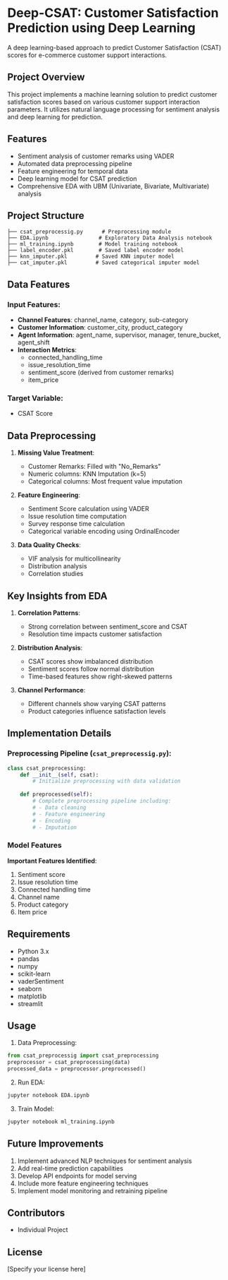 # Deep-CSAT: Customer Satisfaction Prediction using Deep Learning

A deep learning-based approach to predict Customer Satisfaction (CSAT) scores for e-commerce customer support interactions.

## Project Overview

This project implements a machine learning solution to predict customer satisfaction scores based on various customer support interaction parameters. It utilizes natural language processing for sentiment analysis and deep learning for prediction.

## Features

- Sentiment analysis of customer remarks using VADER
- Automated data preprocessing pipeline
- Feature engineering for temporal data
- Deep learning model for CSAT prediction
- Comprehensive EDA with UBM (Univariate, Bivariate, Multivariate) analysis

## Project Structure

```
├── csat_preprocessig.py      # Preprocessing module
├── EDA.ipynb                # Exploratory Data Analysis notebook
├── ml_training.ipynb        # Model training notebook
├── label_encoder.pkl        # Saved label encoder model
├── knn_imputer.pkl         # Saved KNN imputer model
├── cat_imputer.pkl         # Saved categorical imputer model
```

## Data Features

### Input Features:
- **Channel Features**: channel_name, category, sub-category
- **Customer Information**: customer_city, product_category
- **Agent Information**: agent_name, supervisor, manager, tenure_bucket, agent_shift
- **Interaction Metrics**: 
  - connected_handling_time
  - issue_resolution_time
  - sentiment_score (derived from customer remarks)
  - item_price

### Target Variable:
- CSAT Score

## Data Preprocessing

1. **Missing Value Treatment**:
   - Customer Remarks: Filled with "No_Remarks"
   - Numeric columns: KNN Imputation (k=5)
   - Categorical columns: Most frequent value imputation

2. **Feature Engineering**:
   - Sentiment Score calculation using VADER
   - Issue resolution time computation
   - Survey response time calculation
   - Categorical variable encoding using OrdinalEncoder

3. **Data Quality Checks**:
   - VIF analysis for multicollinearity
   - Distribution analysis
   - Correlation studies

## Key Insights from EDA

1. **Correlation Patterns**:
   - Strong correlation between sentiment_score and CSAT
   - Resolution time impacts customer satisfaction

2. **Distribution Analysis**:
   - CSAT scores show imbalanced distribution
   - Sentiment scores follow normal distribution
   - Time-based features show right-skewed patterns

3. **Channel Performance**:
   - Different channels show varying CSAT patterns
   - Product categories influence satisfaction levels

## Implementation Details

### Preprocessing Pipeline (`csat_preprocessig.py`):
```python
class csat_preprocessing:
    def __init__(self, csat):
        # Initialize preprocessing with data validation
        
    def preprocessed(self):
        # Complete preprocessing pipeline including:
        # - Data cleaning
        # - Feature engineering
        # - Encoding
        # - Imputation
```

### Model Features

**Important Features Identified**:
1. Sentiment score
2. Issue resolution time
3. Connected handling time
4. Channel name
5. Product category
6. Item price

## Requirements

- Python 3.x
- pandas
- numpy
- scikit-learn
- vaderSentiment
- seaborn
- matplotlib
- streamlit

## Usage

1. Data Preprocessing:
```python
from csat_preprocessig import csat_preprocessing
preprocessor = csat_preprocessing(data)
processed_data = preprocessor.preprocessed()
```

2. Run EDA:
```bash
jupyter notebook EDA.ipynb
```

3. Train Model:
```bash
jupyter notebook ml_training.ipynb
```

## Future Improvements

1. Implement advanced NLP techniques for sentiment analysis
2. Add real-time prediction capabilities
3. Develop API endpoints for model serving
4. Include more feature engineering techniques
5. Implement model monitoring and retraining pipeline

## Contributors
- Individual Project

## License
[Specify your license here]
